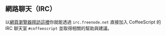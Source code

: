 ## 網路聊天（IRC）

以[網頁瀏覽器拜訪這裡](http://webchat.freenode.net/?channels=coffeescript)你就能透過 `irc.freenode.net` 直接加入 CoffeeScript 的 IRC 聊天室 `#coffeescript` 並取得相關的幫助與建議。